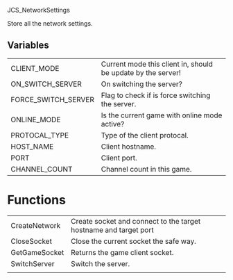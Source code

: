 JCS_NetworkSettings

Store all the network settings.


## Variables

<table>
  <tr>
    <td>CLIENT_MODE</td>
    <td>Current mode this client in, should be update by the server!</td>
  </tr>
  <tr>
    <td>ON_SWITCH_SERVER</td>
    <td>On switching the server?</td>
  </tr>
  <tr>
    <td>FORCE_SWITCH_SERVER</td>
    <td>Flag to check if is force switching the server.</td>
  </tr>
  <tr>
    <td>ONLINE_MODE</td>
    <td>Is the current game with online mode active?</td>
  </tr>
  <tr>
    <td>PROTOCAL_TYPE</td>
    <td>Type of the client protocal.</td>
  </tr>
  <tr>
    <td>HOST_NAME</td>
    <td>Client hostname.</td>
  </tr>
  <tr>
    <td>PORT</td>
    <td>Client port.</td>
  </tr>
  <tr>
    <td>CHANNEL_COUNT</td>
    <td>Channel count in this game.</td>
  </tr>
</table>


# Functions

<table>
  <tr>
    <td>CreateNetwork</td>
    <td>Create socket and connect to the target hostname and target port</td>
  </tr>
  <tr>
    <td>CloseSocket</td>
    <td>Close the current socket the safe way.</td>
  </tr>
  <tr>
    <td>GetGameSocket</td>
    <td>Returns the game client socket.</td>
  </tr>
  <tr>
    <td>SwitchServer</td>
    <td>Switch the server.</td>
  </tr>
  <tr>
    <td></td>
  </tr>
</table>
